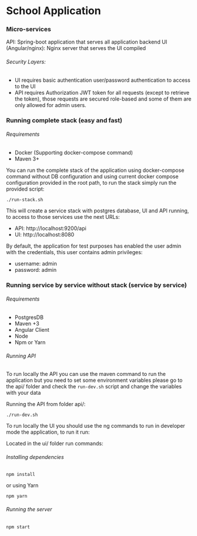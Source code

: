 # School Application

### Micro-services

API: Spring-boot application that serves all application backend
UI (Angular/nginx): Nginx server that serves the UI compiled 

###### Security Layers:

* UI requires basic authentication user/password authentication to access to the UI
* API requires Authorization JWT token for all requests (except to retrieve the token), those requests are secured
role-based and some of them are only allowed for admin users.
  
### Running complete stack (easy and fast)

###### Requirements

* Docker (Supporting docker-compose command)
* Maven 3+

You can run the complete stack of the application using docker-compose command without DB configuration and
using current docker compose configuration provided in the root path, to run the stack simply run the provided script:

`
./run-stack.sh
`

This will create a service stack with postgres database, UI and API running, to access to those services
use the next URLs:

* API: http://localhost:9200/api
* UI: http://localhost:8080


By default, the application for test purposes has enabled the user admin with the credentials, this user
contains admin privileges:

* username: admin
* password: admin

### Running service by service without stack (service by service)

###### Requirements

* PostgresDB
* Maven +3
* Angular Client
* Node
* Npm or Yarn

###### Running API

To run locally the API you can use the maven command to run the application but you need to set some environment
variables please go to the api/ folder and check the `run-dev.sh` script and change the variables with your data

Running the API from folder api/:

`./run-dev.sh`

To run locally the UI you should use the ng commands to run in developer mode the application, to run it
run:

Located in the ui/ folder run commands:

###### Installing dependencies

`
npm install
`

or using Yarn

`
npm yarn
`

###### Running the server 

`
npm start
`
